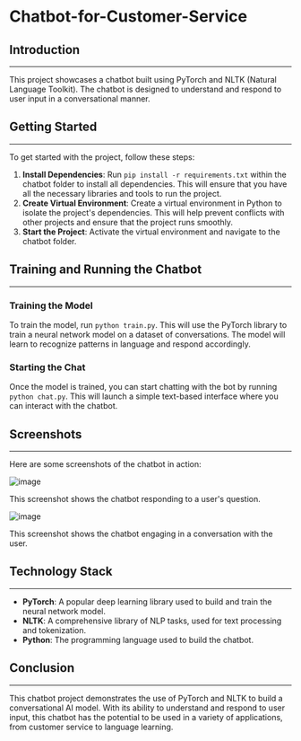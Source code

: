 # Chatbot-for-Customer-Service


## Introduction

----------

This project showcases a chatbot built using PyTorch and NLTK (Natural Language Toolkit). The chatbot is designed to understand and respond to user input in a conversational manner.

## Getting Started

----------

To get started with the project, follow these steps:

1.  **Install Dependencies**: Run  `pip install -r requirements.txt`  within the chatbot folder to install all dependencies. This will ensure that you have all the necessary libraries and tools to run the project.
2.  **Create Virtual Environment**: Create a virtual environment in Python to isolate the project's dependencies. This will help prevent conflicts with other projects and ensure that the project runs smoothly.
3.  **Start the Project**: Activate the virtual environment and navigate to the chatbot folder.

## Training and Running the Chatbot

----------

### Training the Model

To train the model, run  `python train.py`. This will use the PyTorch library to train a neural network model on a dataset of conversations. The model will learn to recognize patterns in language and respond accordingly.

### Starting the Chat

Once the model is trained, you can start chatting with the bot by running  `python chat.py`. This will launch a simple text-based interface where you can interact with the chatbot.

## Screenshots

----------

Here are some screenshots of the chatbot in action:

![image](https://user-images.githubusercontent.com/63790582/116774491-7de7b000-aa7a-11eb-979a-b376c047abc7.png)

This screenshot shows the chatbot responding to a user's question.

![image](https://user-images.githubusercontent.com/63790582/116774504-9952bb00-aa7a-11eb-9abd-24785ff0ea84.png)

This screenshot shows the chatbot engaging in a conversation with the user.

## Technology Stack

----------

-   **PyTorch**: A popular deep learning library used to build and train the neural network model.
-   **NLTK**: A comprehensive library of NLP tasks, used for text processing and tokenization.
-   **Python**: The programming language used to build the chatbot.

## Conclusion

----------

This chatbot project demonstrates the use of PyTorch and NLTK to build a conversational AI model. With its ability to understand and respond to user input, this chatbot has the potential to be used in a variety of applications, from customer service to language learning.
